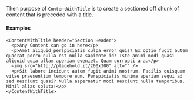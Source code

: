 Then purpose of `ContentWithTitle` is to create a sectioned off chunk of content
that is preceded with a title.

#### Examples
```
<ContentWithTitle header="Section Header">
  <p>Any Content can go in here</p>
  <p>Amet aliquid perspiciatis culpa error quis? Ex optio fugit autem quaerat porro nulla est nulla sapiente id! Iste animi modi quasi aliquid quia ullam aperiam eveniet. Quam corrupti a a.</p>
  <img src="http://placehold.it/200x300" alt="" />
  <p>Sit labore incidunt autem fugit animi nostrum. Facilis quisquam vitae praesentium tempore eum. Perspiciatis minima aperiam sequi ad sed nesciunt quasi? Nulla aspernatur modi nesciunt nulla temporibus. Nihil alias soluta!</p>
</ContentWithTitle>

```
